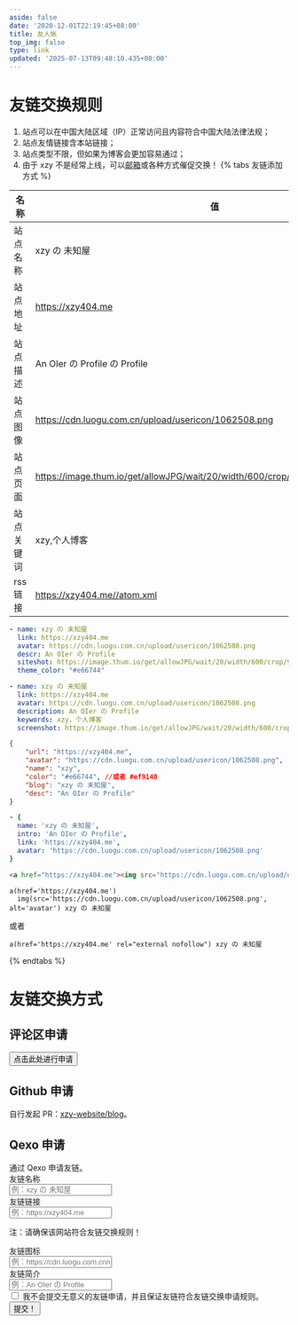```yaml
---
aside: false
date: '2020-12-01T22:19:45+08:00'
title: 友人帐
top_img: false
type: link
updated: '2025-07-13T09:48:10.435+08:00'
---
```


<div id="container"></div>
<script src="https://cdn.hellolin.top/gh/linusxiong/chrome_dino_game/runner.js"></script>
<script>
 initRunner('#container');
</script>

# 友链交换规则

1. 站点可以在中国大陆区域（IP）正常访问且内容符合中国大陆法律法规；
2. 站点友情链接含本站链接；
3. 站点类型不限，但如果为博客会更加容易通过；
4. 由于 xzy 不是经常上线，可以[邮箱](mailto:XiaofanMango@outlook.com)或各种方式催促交换！
   {% tabs 友链添加方式 %}

<!-- tab General -->


| 名称       | 值                                                                                |
| ---------- | --------------------------------------------------------------------------------- |
| 站点名称   | xzy の 未知屋                                                                     |
| 站点地址   | https://xzy404.me                                                                 |
| 站点描述   | An OIer の Profile の Profile                                                     |
| 站点图像   | https://cdn.luogu.com.cn/upload/usericon/1062508.png                              |
| 站点页面   | https://image.thum.io/get/allowJPG/wait/20/width/600/crop/950/https://xzy404.me// |
| 站点关键词 | xzy,个人博客                                                                      |
| rss链接    | https://xzy404.me//atom.xml                                                       |

<!-- endtab -->

<!-- tab Butterfly(anzhiyu) & MengD -->

```yml
- name: xzy の 未知屋
  link: https://xzy404.me
  avatar: https://cdn.luogu.com.cn/upload/usericon/1062508.png
  descr: An OIer の Profile
  siteshot: https://image.thum.io/get/allowJPG/wait/20/width/600/crop/950/https://xzy404.me
  theme_color: "#e66744"
```

<!-- endtab -->

<!-- tab Volantis -->

```yml
- name: xzy の 未知屋
  link: https://xzy404.me
  avatar: https://cdn.luogu.com.cn/upload/usericon/1062508.png
  description: An OIer の Profile
  keywords: xzy，个人博客
  screenshot: https://image.thum.io/get/allowJPG/wait/20/width/600/crop/950/https://xzy404.me
```

<!-- endtab -->

<!-- tab Yun -->

```json
{
    "url": "https://xzy404.me",
    "avatar": "https://cdn.luogu.com.cn/upload/usericon/1062508.png",
    "name": "xzy",
    "color": "#e66744", //或者 #ef9140
    "blog": "xzy の 未知屋", 
    "desc": "An OIer の Profile"
}
```

<!-- endtab -->

<!-- tab fluid -->

```yml
- {
  name: 'xzy の 未知屋',
  intro: 'An OIer の Profile',
  link: 'https://xzy404.me',
  avatar: 'https://cdn.luogu.com.cn/upload/usericon/1062508.png'
}
```

<!-- endtab -->

<!-- tab Html -->

```html
<a href="https://xzy404.me"><img src="https://cdn.luogu.com.cn/upload/usericon/1062508.png" alt="avatar">xzy の 未知屋</a>
```

<!-- endtab -->

<!-- tab jade -->

```pug
a(href='https://xzy404.me')
  img(src='https://cdn.luogu.com.cn/upload/usericon/1062508.png', alt='avatar') xzy の 未知屋
```

或者

```pug
a(href='https://xzy404.me' rel="external nofollow") xzy の 未知屋
```

<!-- endtab -->

{% endtabs %}

# 友链交换方式

## 评论区申请

<div class="addBtns"><button class="addBtn btn-beautify block orange larger" onclick="leonus.linkCom()"><i class="fa-solid fa-circle-plus"></i> 点击此处进行申请 </button>

## Github 申请

自行发起 PR：[xzy-website/blog](https://github.com/xzy-website/blog)。

## Qexo 申请

<article class="message is-info">
    <div class="message-header">
        通过 Qexo 申请友链。
    </div>
    <div class="message-body">
        <div class="form-ask-friend">
            <div class="field">
                <label class="label">友链名称</label>
                <div class="control has-icons-left">
                    <input class="input" type="text" placeholder="例：xzy の 未知屋" id="friend-name" required>
                    <span class="icon is-small is-left">
                        <i class="fas fa-signature"></i>
                    </span>
                </div>
            </div>
            <div class="field">
                <label class="label">友链链接</label>
            <div class="control has-icons-left">
                <input class="input" type="url" placeholder="例：https://xzy404.me" id="friend-link" required>
                <span class="icon is-small is-left">
                    <i class="fas fa-link"></i>
                </span>
            </div>
            <p class="help ">注：请确保该网站符合友链交换规则！</p>
            </div>
            <div class="field">
                <label class="label">友链图标</label>
                <div class="control has-icons-left">
                    <input class="input" type="url" placeholder="例：https://cdn.luogu.com.cn/upload/usericon/1062508.png" id="friend-icon" required>
                    <span class="icon is-small is-left">
                        <i class="fas fa-image"></i>
                    </span>
                </div>
            </div>
            <div class="field">
                <label class="label">友链简介</label>
                <div class="control has-icons-left">
                    <input class="input" type="text" placeholder="例：An OIer の Profile" id="friend-des" required>
                    <span class="icon is-small is-left">
                        <i class="fas fa-info"></i>
                    </span>
                </div>
            </div>
            <div class="field">
                <div class="control">
                    <label class="checkbox">
                        <input type="checkbox" id="friend-check"/> 我不会提交无意义的友链申请，并且保证友链符合友链交换申请规则。
                    </label>
                </div>
            </div>
            <div class="field is-grouped">
                <div class="control">
                    <button class="button is-info" type="submit" onclick="askFriend(event)">提交！</button>
                </div>
            </div>
        </div>
    </div>
</article>
<script data-pjax src="https://recaptcha.net/recaptcha/api.js?render=6LftRhgrAAAAAE_YJ-KXKavs_DABCjPY1_VckqrJ"></script>
<script data-pjax>
function TestUrl(url) {
    var Expression=/http(s)?:\/\/([\w-]+\.)+[\w-]+(\/[\w- .\/?%&=]*)?/;
    var objExp=new RegExp(Expression);
    if(objExp.test(url) != true){
        return false;
    }
    return true;
}
function askFriend (event) {
    let check = $("#friend-check").is(":checked");
    let name = $("#friend-name").val();
    let url = $("#friend-link").val();
    let image = $("#friend-icon").val();
    let des = $("#friend-des").val();
    if(!check){
        alert("Please check \"I am not submitting nonsense information\"");
        return;
    }
    if(!(name&&url&&image&&des)){
        alert("The information is incomplete! ");
        return;
    }
    if (!(TestUrl(url))){
        alert("URL format error! Need to include HTTP protocol header! ");
        return;
    }
    if (!(TestUrl(image))){
        alert("The format of the slice URL is wrong! It needs to contain the HTTP protocol header! ");
        return;
    }
    event.target.classList.add('is-loading');
    grecaptcha.ready(function() {
          grecaptcha.execute('6LftRhgrAAAAAE_YJ-KXKavs_DABCjPY1_VckqrJ', {action: 'submit'}).then(function(token) {
              $.ajax({
                type: 'get',
                cache: false,
                url: url,
                dataType: "jsonp",
                async: false,
                processData: false,
                //timeout:10000, 
                complete: function (data) {
                    if(data.status==200){
                    $.ajax({
                        type: 'POST',
                        dataType: "json",
                        data: {
                            "name": name,
                            "url": url,
                            "image": image,
                            "description": des,
                            "verify": token,
                        },
                        url: 'https://webadmin.xzy404.me/pub/ask_friend/',
                        success: function (data) {
                            alert(data.msg);
                        }
                    });}
                    else{
                        alert("The URL cannot be reached!");
                    }
                    event.target.classList.remove('is-loading');
                }
          });
        });
    });
}
</script>

<link rel="stylesheet" href="https://jsd.cdn.sinzmise.top/npm/qexo-static@1.6.0/hexo/friends.css"/>

<link rel="stylesheet" href="/css/apursuer-hexo-friend-links.css"/>
